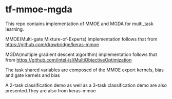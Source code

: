 # tf-mmoe-mgda

This repo contains implementation of MMOE and MGDA for multi_task learning.

MMOE(Multi-gate Mixture-of-Experts) implementation follows that from https://github.com/drawbridge/keras-mmoe 

MGDA(multiple gradient descent algorithm) implementation follows that from https://github.com/intel-isl/MultiObjectiveOptimization

The task shared variables are composed of the MMOE expert kernels, bias and gate kernels and bias

A 2-task classification demo as well as a 3-task classification demo are also presented.They are also from keras-mmoe
